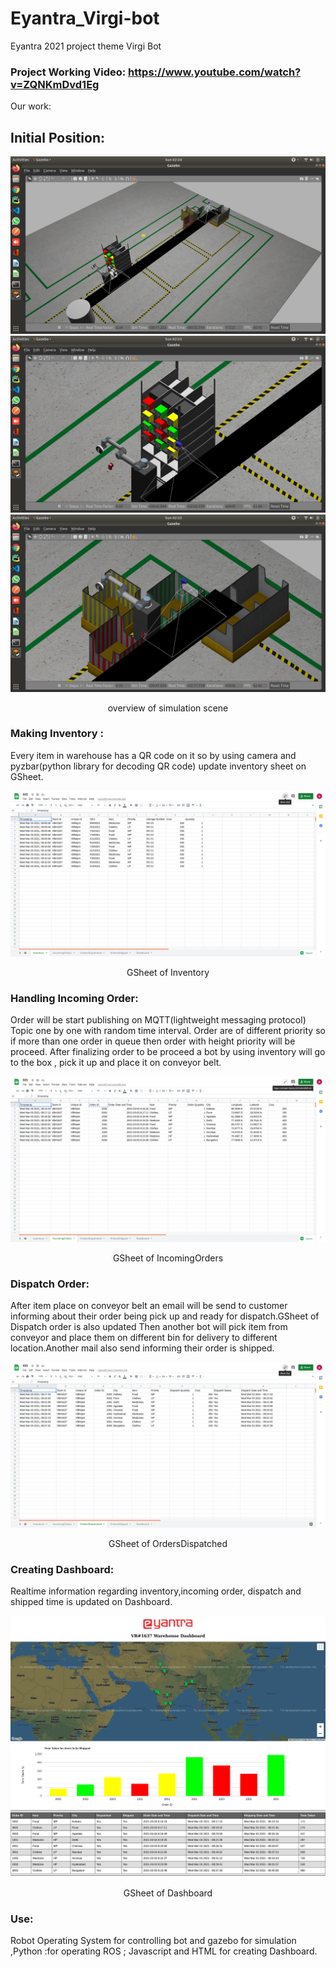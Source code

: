 # Eyantra_Virgi-bot
Eyantra 2021 project theme Virgi Bot
### Project Working Video: https://www.youtube.com/watch?v=ZQNKmDvd1Eg

Our work:
## Initial Position:

<img src="/image_readme/initial.png">
<img src="/image_readme/bot1+shelf.png">
<img src="/image_readme/bot2.png">

<p align="center">overview of simulation scene</p>

### Making Inventory :
Every item in warehouse has a QR code on it so by using camera and pyzbar(python library for decoding QR code) update inventory sheet on GSheet.

<img src="/image_readme/Inventory.png">

<p align="center">GSheet of Inventory</p>

### Handling Incoming Order:
Order will be start publishing on MQTT(lightweight messaging protocol) Topic one by one with random time interval. Order are of different priority so if more than one order in queue then order with height priority will be proceed.
After finalizing order to be proceed a bot by using inventory will go to the box , pick it up and place it on conveyor belt.

<img src="/image_readme/IncomingOrders.png">

<p align="center">GSheet of IncomingOrders</p>


### Dispatch Order:
After item place on conveyor belt an email will be send to customer informing about their order being pick up and ready for dispatch.GSheet of Dispatch order is also updated
Then another bot will pick item from conveyor and place them on different bin for delivery to different location.Another mail also send informing their order is shipped.

<img src="/image_readme/OrdersDispatched.png">

<p align="center">GSheet of OrdersDispatched</p>


### Creating Dashboard:
Realtime information regarding inventory,incoming order, dispatch and shipped time is updated on Dashboard.

<img src="/image_readme/Dashboard.png">

<p align="center">GSheet of Dashboard</p>


### Use: 
Robot Operating System for controlling bot and gazebo for simulation ,Python :for operating ROS ; Javascript and HTML for creating Dashboard.
